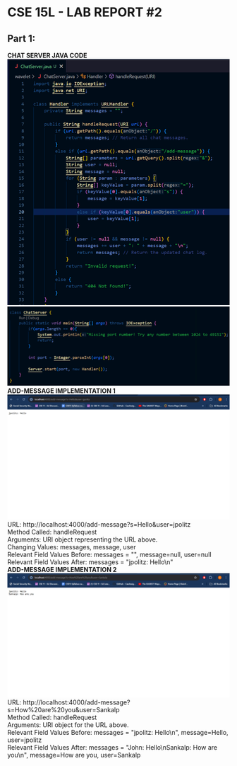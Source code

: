 # CSE 15L - LAB REPORT #2 
## Part 1:
**CHAT SERVER JAVA CODE** <br>
![Image](CodeOne.png) <br>
![Image](CodeTwo.png) <br>
**ADD-MESSAGE IMPLEMENTATION 1**
![Image](addMessageOne.png) <br>
URL: http://localhost:4000/add-message?s=Hello&user=jpolitz<br>
Method Called: handleRequest<br>
Arguments: URI object representing the URL above.<br>
Changing Values: messages, message, user<br>
Relevant Field Values Before: messages = "", message=null, user=null<br>
Relevant Field Values After: messages = "jpolitz: Hello\n"<br>
**ADD-MESSAGE IMPLEMENTATION 2**
![Image](addMessageTwo.png) <br>
URL: http://localhost:4000/add-message?s=How%20are%20you&user=Sankalp<br>
Method Called: handleRequest<br>
Arguments: URI object for the URL above.<br>
Relevant Field Values Before: messages = "jpolitz: Hello\n", message=Hello, user=jpolitz<br>
Relevant Field Values After: messages = "John: Hello\nSankalp: How are you\n", message=How are you, user=Sankalp<br>


  

